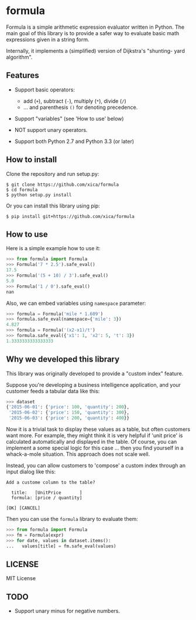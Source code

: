 formula
=======

Formula is a simple arithmetic expression evaluator written in Python.
The main goal of this library is to provide a safer way to evaluate
basic math expressions given in a string form.

Internally, it implements a (simplified) version of Dijkstra's "shunting-
yard algorithm".

Features
--------

* Support basic operators:

    * add (`+`), subtract (`-`), multiply (`*`), divide (`/`)
    * ... and parenthesis `()` for denoting precedence.

* Support "variables" (see 'How to use' below)
* NOT support unary operators.
* Support both Python 2.7 and Python 3.3 (or later)

How to install
--------------

Clone the repository and run setup.py:

    $ git clone https://github.com/xica/formula
    $ cd formula
    $ python setup.py install

Or you can install this library using pip:

    $ pip install git+https://github.com/xica/formula

How to use
----------

Here is a simple example how to use it:

```python
>>> from formula import Formula
>>> Formula('7 * 2.5').safe_eval()
17.5
>>> Formula('(5 + 10) / 3').safe_eval()
5.0
>>> Formula('1 / 0').safe_eval()
nan
```

Also, we can embed variables using `namespace` parameter:

```python
>>> formula = Formula('mile * 1.609')
>>> formula.safe_eval(namespace={'mile': 3})
4.827
>>> formula = Formula('(x2-x1)/t')
>>> formula.safe_eval({'x1': 1, 'x2': 5, 't': 3})
1.3333333333333333
```

Why we developed this library
-----------------------------

This library was originally developed to provide a "custom index"
feature.

Suppose you're developing a business intelligence application, and your
customer feeds a tabular data like this:

```python
>>> dataset
{'2015-06-01': {'price': 100, 'quantity': 200},
 '2015-06-02': {'price': 150, 'quantity': 300},
 '2015-06-03': {'price': 200, 'quantity': 400}}
```

Now it is a trivial task to display these values as a table, but often
customers want more. For example, they might think it is very helpful if
'unit price' is calculated automatically and displayed in the table.
Of course, you can implement a some special logic for this case ...
then you find yourself in a whack-a-mole situation. This approach
does not scale well.

Instead, you can allow customers to 'compose' a custom index through an
input dialog like this:

```
Add a custome column to the table?

  title:   [UnitPrice       ]
  formula: [price / quantity]

[OK] [CANCEL]
```

Then you can use the `formula` library to evaluate them:

```python
>>> from formula import Formula
>>> fm = Formula(expr)
>>> for date, values in dataset.items():
...   values[title] = fm.safe_eval(values)
```


LICENSE
-------

MIT License

TODO
----

* Support unary minus for negative numbers.
